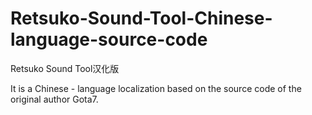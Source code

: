 # Retsuko-Sound-Tool-Chinese-language-source-code
Retsuko Sound Tool汉化版

It is a Chinese - language localization based on the source code of the original author Gota7.
